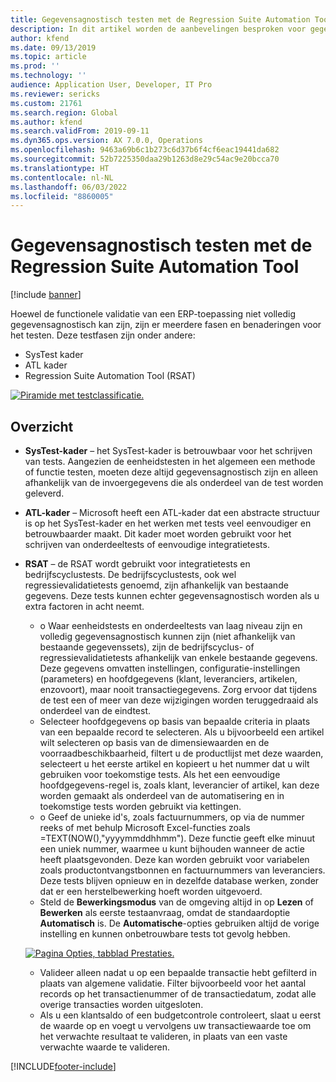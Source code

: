 ```yaml
---
title: Gegevensagnostisch testen met de Regression Suite Automation Tool
description: In dit artikel worden de aanbevelingen besproken voor gegevensagnostisch testen met behulp van de Regression Suite Automation Tool.
author: kfend
ms.date: 09/13/2019
ms.topic: article
ms.prod: ''
ms.technology: ''
audience: Application User, Developer, IT Pro
ms.reviewer: sericks
ms.custom: 21761
ms.search.region: Global
ms.author: kfend
ms.search.validFrom: 2019-09-11
ms.dyn365.ops.version: AX 7.0.0, Operations
ms.openlocfilehash: 9463a69b6c1b273c6d37b6f4cf6eac19441da682
ms.sourcegitcommit: 52b7225350daa29b1263d8e29c54ac9e20bcca70
ms.translationtype: HT
ms.contentlocale: nl-NL
ms.lasthandoff: 06/03/2022
ms.locfileid: "8860005"
---
```

# <a name="data-agnostic-testing-using-the-regression-suite-automation-tool"></a>Gegevensagnostisch testen met de Regression Suite Automation Tool

[!include [banner](../includes/banner.md)]

Hoewel de functionele validatie van een ERP-toepassing niet volledig gegevensagnostisch kan zijn, zijn er meerdere fasen en benaderingen voor het testen. Deze testfasen zijn onder andere:  

- SysTest kader
- ATL kader
- Regression Suite Automation Tool (RSAT)

[![Piramide met testclassificatie.](./media/rsat-data-agnostic-testing-01.PNG)](./media/rsat-data-agnostic-testing-01.PNG)

## <a name="overview"></a>Overzicht
-   **SysTest-kader** – het SysTest-kader is betrouwbaar voor het schrijven van tests. Aangezien de eenheidstesten in het algemeen een methode of functie testen, moeten deze altijd gegevensagnostisch zijn en alleen afhankelijk van de invoergegevens die als onderdeel van de test worden geleverd.
-   **ATL-kader** – Microsoft heeft een ATL-kader dat een abstracte structuur is op het SysTest-kader en het werken met tests veel eenvoudiger en betrouwbaarder maakt. Dit kader moet worden gebruikt voor het schrijven van onderdeeltests of eenvoudige integratietests.
-   **RSAT** – de RSAT wordt gebruikt voor integratietests en bedrijfscyclustests. De bedrijfscyclustests, ook wel regressievalidatietests genoemd, zijn afhankelijk van bestaande gegevens. Deze tests kunnen echter gegevensagnostisch worden als u extra factoren in acht neemt. 

    - o Waar eenheidstests en onderdeeltests van laag niveau zijn en volledig gegevensagnostisch kunnen zijn (niet afhankelijk van bestaande gegevenssets), zijn de bedrijfscyclus- of regressievalidatietests afhankelijk van enkele bestaande gegevens. Deze gegevens omvatten instellingen, configuratie-instellingen (parameters) en hoofdgegevens (klant, leveranciers, artikelen, enzovoort), maar nooit transactiegegevens. Zorg ervoor dat tijdens de test een of meer van deze wijzigingen worden teruggedraaid als onderdeel van de eindtest.
    - Selecteer hoofdgegevens op basis van bepaalde criteria in plaats van een bepaalde record te selecteren. Als u bijvoorbeeld een artikel wilt selecteren op basis van de dimensiewaarden en de voorraadbeschikbaarheid, filtert u de productlijst met deze waarden, selecteert u het eerste artikel en kopieert u het nummer dat u wilt gebruiken voor toekomstige tests. Als het een eenvoudige hoofdgegevens-regel is, zoals klant, leverancier of artikel, kan deze worden gemaakt als onderdeel van de automatisering en in toekomstige tests worden gebruikt via kettingen. 
    - o Geef de unieke id's, zoals factuurnummers, op via de nummer reeks of met behulp Microsoft Excel-functies zoals =TEXT(NOW(),"yyyymmddhhmm"). Deze functie geeft elke minuut een uniek nummer, waarmee u kunt bijhouden wanneer de actie heeft plaatsgevonden. Deze kan worden gebruikt voor variabelen zoals productontvangstbonnen en factuurnummers van leveranciers. Deze tests blijven opnieuw en in dezelfde database werken, zonder dat er een herstelbewerking hoeft worden uitgevoerd.
    - Steld de **Bewerkingsmodus** van de omgeving altijd in op **Lezen** of **Bewerken** als eerste testaanvraag, omdat de standaardoptie **Automatisch** is. De **Automatische**-opties gebruiken altijd de vorige instelling en kunnen onbetrouwbare tests tot gevolg hebben. 
 
    [![Pagina Opties, tabblad Prestaties.](./media/rsat-data-agnostic-testing-02.PNG)](./media/rsat-data-agnostic-testing-02.PNG)
 
    - Valideer alleen nadat u op een bepaalde transactie hebt gefilterd in plaats van algemene validatie. Filter bijvoorbeeld voor het aantal records op het transactienummer of de transactiedatum, zodat alle overige transacties worden uitgesloten. 
    - Als u een klantsaldo of een budgetcontrole controleert, slaat u eerst de waarde op en voegt u vervolgens uw transactiewaarde toe om het verwachte resultaat te valideren, in plaats van een vaste verwachte waarde te valideren. 
 


[!INCLUDE[footer-include](../../../includes/footer-banner.md)]